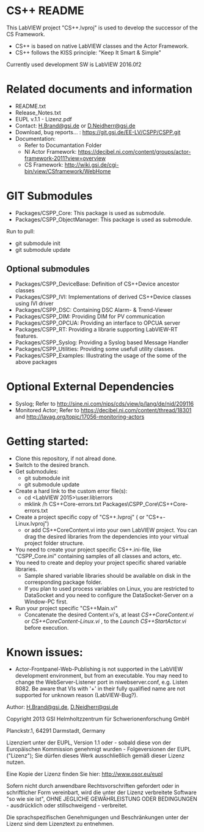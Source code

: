 CS++ README
===========
This LabVIEW project "CS++.lvproj" is used to develop the successor of the CS Framework.

- CS++ is based on native LabVIEW classes and the Actor Framework.
- CS++ follows the KISS principle: "Keep It Smart & Simple"

Currently used development SW is LabVIEW 2016.0f2

Related documents and information
=================================
- README.txt
- Release_Notes.txt
- EUPL v.1.1 - Lizenz.pdf
- Contact: H.Brand@gsi.de or D.Neidherr@gsi.de
- Download, bug reports... : https://git.gsi.de/EE-LV/CSPP/CSPP.git
- Documentation:
  - Refer to Documantation Folder 
  - NI Actor Framework: https://decibel.ni.com/content/groups/actor-framework-2011?view=overview
  - CS Framework: http://wiki.gsi.de/cgi-bin/view/CSframework/WebHome

GIT Submodules
==============
- Packages/CSPP_Core: This package is used as submodule.
- Packages/CSPP_ObjectManager: This package is used as submodule.

Run to pull:
  - git submodule init
  - git submodule update

Optional submodules
-------------------
- Packages/CSPP_DeviceBase: Definition of CS++Device ancestor classes
- Packages/CSPP_IVI: Implementations of derived CS++Device classes using IVI driver
- Packages/CSPP_DSC: Containing DSC Alarm- & Trend-Viewer
- Packages/CSPP_DIM: Providing DIM for PV communication
- Packages/CSPP_OPCUA: Providing an interface to OPCUA server 
- Packages/CSPP_RT: Providing a librarie supporting LabVIEW-RT features. 
- Packages/CSPP_Syslog: Providing a Syslog based Message Handler 
- Packages/CSPP_Utilities: Providing some usefull utility classes. 
- Packages/CSPP_Examples: Illustrating the usage of the some of the above packages

Optional External Dependencies
=================================
- Syslog; Refer to http://sine.ni.com/nips/cds/view/p/lang/de/nid/209116
- Monitored Actor; Refer to https://decibel.ni.com/content/thread/18301 and http://lavag.org/topic/17056-monitoring-actors

Getting started:
=================================
- Clone this repository, if not alread done.
- Switch to the desired branch.
- Get submodules:
  - git submodule init
  - git submodule update
- Create a hard link to the custom error file(s): 
  - cd <LabVIEW 2015>\user.lib\errors
  - mklink /h CS++Core-errors.txt Packages\CSPP_Core\CS++Core-errors.txt
- Create a project specific copy of "CS++.lvproj" ( or "CS++-Linux.lvproj") 
  - or add CS++CoreContent.vi into your own LabVIEW project. You can drag the desired libraries from the dependencies into your virtual project folder structure.
- You need to create your project specific CS++.ini-file, like "CSPP_Core.ini" containing samples of all classes and actors, etc.
- You need to create and deploy your project specific shared variable libraries.
  - Sample shared variable libraries should be available on disk in the corresponding package folder.
  - If you plan to used process variables on Linux, you are restricted to DataSocket and you need to configure the DataSocket-Server on a Window-PC first. 
- Run your project specific "CS++Main.vi"
  - Concatenate the desired Content.vi's, at least _CS++CoreContent.vi_ or _CS++CoreContent-Linux.vi_ , to the _Launch CS++StartActor.vi_ before execution.

Known issues:
=============
- Actor-Frontpanel-Web-Publishing is not supported in the LabVIEW development environment, but from an executable. You may need to change the WebServer-Listener port in niwebserver.conf, e.g. Listen 8082.
Be aware that VIs with '+' in their fully qualified name are not supported for unknown reason (LabVIEW-Bug?).

Author: H.Brand@gsi.de, D.Neidherr@gsi.de

Copyright 2013  GSI Helmholtzzentrum für Schwerionenforschung GmbH

Planckstr.1, 64291 Darmstadt, Germany

Lizenziert unter der EUPL, Version 1.1 oder - sobald diese von der Europäischen Kommission genehmigt wurden - Folgeversionen der EUPL ("Lizenz"); Sie dürfen dieses Werk ausschließlich gemäß dieser Lizenz nutzen.

Eine Kopie der Lizenz finden Sie hier: http://www.osor.eu/eupl

Sofern nicht durch anwendbare Rechtsvorschriften gefordert oder in schriftlicher Form vereinbart, wird die unter der Lizenz verbreitete Software "so wie sie ist", OHNE JEGLICHE GEWÄHRLEISTUNG ODER BEDINGUNGEN - ausdrücklich oder stillschweigend - verbreitet.

Die sprachspezifischen Genehmigungen und Beschränkungen unter der Lizenz sind dem Lizenztext zu entnehmen.